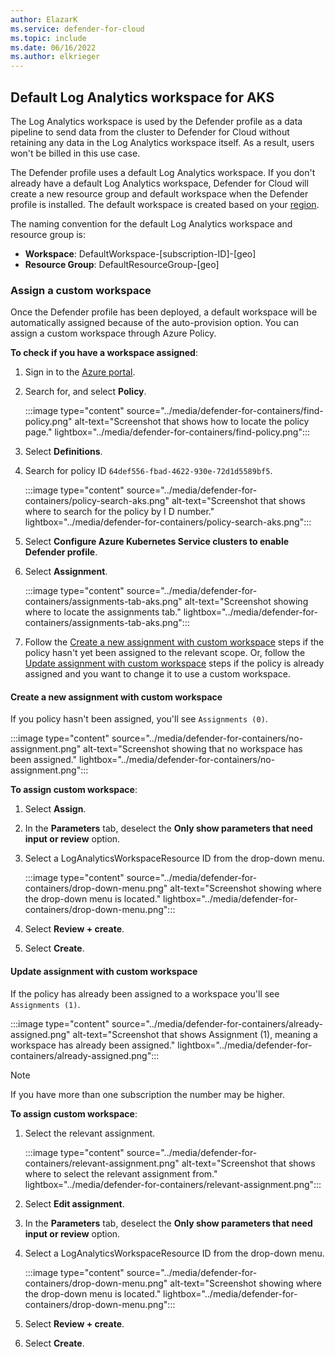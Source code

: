 ```yaml
---
author: ElazarK
ms.service: defender-for-cloud
ms.topic: include
ms.date: 06/16/2022
ms.author: elkrieger
---
```


## Default Log Analytics workspace for AKS

The Log Analytics workspace is used by the Defender profile as a data pipeline to send data from the cluster to Defender for Cloud without retaining any data in the Log Analytics workspace itself. As a result, users won't be billed in this use case.

The Defender profile uses a default Log Analytics workspace. If you don't already have a default Log Analytics workspace, Defender for Cloud will create a new resource group and default workspace when the Defender profile is installed. The default workspace is created based on your [region](../faq-data-collection-agents.yml).

The naming convention for the default Log Analytics workspace and resource group is:
- **Workspace**: DefaultWorkspace-\[subscription-ID]-\[geo]
- **Resource Group**: DefaultResourceGroup-\[geo]

### Assign a custom workspace

Once the Defender profile has been deployed, a default workspace will be automatically assigned because of the auto-provision option. You can assign a custom workspace through Azure Policy.

**To check if you have a workspace assigned**:

1. Sign in to the [Azure portal](https://portal.azure.com). 

1. Search for, and select **Policy**.

    :::image type="content" source="../media/defender-for-containers/find-policy.png" alt-text="Screenshot that shows how to locate the policy page." lightbox="../media/defender-for-containers/find-policy.png":::

1. Select **Definitions**.

1. Search for policy ID `64def556-fbad-4622-930e-72d1d5589bf5`.

    :::image type="content" source="../media/defender-for-containers/policy-search-aks.png" alt-text="Screenshot that shows where to search for the policy by I D number." lightbox="../media/defender-for-containers/policy-search-aks.png":::

1. Select **Configure Azure Kubernetes Service clusters to enable Defender profile**.

1. Select **Assignment**.

    :::image type="content" source="../media/defender-for-containers/assignments-tab-aks.png" alt-text="Screenshot showing where to locate the assignments tab." lightbox="../media/defender-for-containers/assignments-tab-aks.png":::

1. Follow the [Create a new assignment with custom workspace](#create-a-new-assignment-with-custom-workspace) steps if the policy hasn't yet been assigned to the relevant scope. Or, follow the [Update assignment with custom workspace](#update-assignment-with-custom-workspace) steps if the policy is already assigned and you want to change it to use a custom workspace.

#### Create a new assignment with custom workspace

If you policy hasn't been assigned, you'll see `Assignments (0)`.

:::image type="content" source="../media/defender-for-containers/no-assignment.png" alt-text="Screenshot showing that no workspace has been assigned." lightbox="../media/defender-for-containers/no-assignment.png":::

**To assign custom workspace**:

1. Select **Assign**.

1. In the **Parameters** tab, deselect the **Only show parameters that need input or review** option.

1. Select a LogAnalyticsWorkspaceResource ID from the drop-down menu.

   :::image type="content" source="../media/defender-for-containers/drop-down-menu.png" alt-text="Screenshot showing where the drop-down menu is located." lightbox="../media/defender-for-containers/drop-down-menu.png"::: 

1. Select **Review + create**.

1. Select **Create**.

#### Update assignment with custom workspace

If the policy has already been assigned to a workspace you'll see `Assignments (1)`.

:::image type="content" source="../media/defender-for-containers/already-assigned.png" alt-text="Screenshot that shows Assignment (1), meaning a workspace has already been assigned." lightbox="../media/defender-for-containers/already-assigned.png":::

> [!NOTE]
> If you have more than one subscription the number may be higher.

**To assign custom workspace**:

1. Select the relevant assignment.

    :::image type="content" source="../media/defender-for-containers/relevant-assignment.png" alt-text="Screenshot that shows where to select the relevant assignment from." lightbox="../media/defender-for-containers/relevant-assignment.png":::

1. Select **Edit assignment**.

1. In the **Parameters** tab, deselect the **Only show parameters that need input or review** option.

1. Select a LogAnalyticsWorkspaceResource ID from the drop-down menu.

   :::image type="content" source="../media/defender-for-containers/drop-down-menu.png" alt-text="Screenshot showing where the drop-down menu is located." lightbox="../media/defender-for-containers/drop-down-menu.png"::: 

1. Select **Review + create**.

1. Select **Create**.
